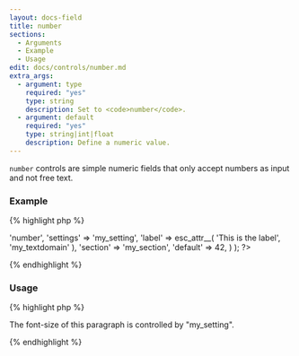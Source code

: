 ```yaml
---
layout: docs-field
title: number
sections:
  - Arguments
  - Example
  - Usage
edit: docs/controls/number.md
extra_args:
  - argument: type
    required: "yes"
    type: string
    description: Set to <code>number</code>.
  - argument: default
    required: "yes"
    type: string|int|float
    description: Define a numeric value.
---
```


`number` controls are simple numeric fields that only accept numbers as input and not free text.

### Example

{% highlight php %}
<?php
Kirki::add_field( 'my_config', array(
	'type'        => 'number',
	'settings'    => 'my_setting',
	'label'       => esc_attr__( 'This is the label', 'my_textdomain' ),
	'section'     => 'my_section',
	'default'     => 42,
) );
?>
{% endhighlight %}

### Usage

{% highlight php %}
<div style="font-size: <?php echo get_theme_mod( 'my_setting', '14' ); ?>px">
	<p>The font-size of this paragraph is controlled by "my_setting".</p>
</div>
{% endhighlight %}
